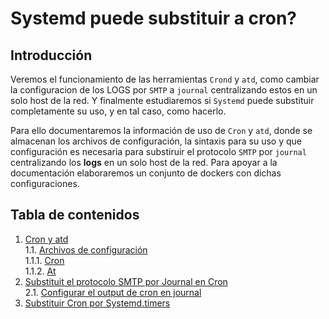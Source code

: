 # Systemd puede substituir a cron?

## Introducción

Veremos el funcionamiento de las herramientas `Crond` y `atd`, como
cambiar la configuracion de los LOGS por `SMTP` a `journal` 
centralizando estos en un solo host de la red. Y finalmente estudiaremos
si `Systemd` puede substituir completamente su uso, y en tal caso, como 
hacerlo. 

Para ello documentaremos la información de uso de `Cron` y `atd`, donde
se almacenan los archivos de configuración, la sintaxis para su uso y
que configuración es necesaria para substiruir el protocolo `SMTP` por 
`journal` centralizando los **logs** en un solo host de la red. Para 
apoyar a la documentación elaboraremos un conjunto de dockers con dichas
configuraciones.

## Tabla de contenidos

1. [Cron y atd](https://github.com/Ivan-Madero/proyecto-final/blob/master/borrador.md#cron-y-atd)\
	1.1. [Archivos de configuración](https://github.com/Ivan-Madero/proyecto-final/blob/master/borrador.md#archivos-de-configuración)\
	1.1.1. [Cron](https://github.com/Ivan-Madero/proyecto-final/blob/master/borrador.md#cron)\
	1.1.2. [At](https://github.com/Ivan-Madero/proyecto-final/blob/master/borrador.md#atd)
2. [Substituit el protocolo SMTP por Journal en Cron](https://github.com/Ivan-Madero/proyecto-final/blob/master/borrador.md#substituit-el-protocolo-smtp-por-journal-en-cron)\
	2.1. [Configurar el output de cron en journal](https://github.com/Ivan-Madero/proyecto-final/blob/master/borrador.md#configurar-el-output-de-cron-en-journal)
3. [Substituir Cron por Systemd.timers](https://github.com/Ivan-Madero/proyecto-final/blob/master/borrador.md#substituir-cron-por-systemdtimers)
